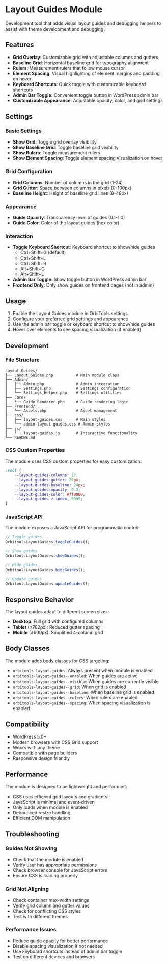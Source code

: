 # Layout Guides Module

Development tool that adds visual layout guides and debugging helpers to assist with theme development and debugging.

## Features

- **Grid Overlay**: Customizable grid with adjustable columns and gutters
- **Baseline Grid**: Horizontal baseline grid for typography alignment
- **Rulers**: Measurement rulers that follow mouse cursor
- **Element Spacing**: Visual highlighting of element margins and padding on hover
- **Keyboard Shortcuts**: Quick toggle with customizable keyboard shortcuts
- **Admin Bar Toggle**: Convenient toggle button in WordPress admin bar
- **Customizable Appearance**: Adjustable opacity, color, and grid settings

## Settings

### Basic Settings
- **Show Grid**: Toggle grid overlay visibility
- **Show Baseline Grid**: Toggle baseline grid visibility
- **Show Rulers**: Toggle measurement rulers
- **Show Element Spacing**: Toggle element spacing visualization on hover

### Grid Configuration
- **Grid Columns**: Number of columns in the grid (1-24)
- **Grid Gutter**: Space between columns in pixels (0-100px)
- **Baseline Height**: Height of baseline grid lines (8-48px)

### Appearance
- **Guide Opacity**: Transparency level of guides (0.1-1.0)
- **Guide Color**: Color of the layout guides (hex color)

### Interaction
- **Toggle Keyboard Shortcut**: Keyboard shortcut to show/hide guides
  - Ctrl+Shift+G (default)
  - Ctrl+Shift+L
  - Ctrl+Shift+R
  - Alt+Shift+G
  - Alt+Shift+L
- **Admin Bar Toggle**: Show toggle button in WordPress admin bar
- **Frontend Only**: Only show guides on frontend pages (not in admin)

## Usage

1. Enable the Layout Guides module in OrbiTools settings
2. Configure your preferred grid settings and appearance
3. Use the admin bar toggle or keyboard shortcut to show/hide guides
4. Hover over elements to see spacing visualization (if enabled)

## Development

### File Structure
```
Layout_Guides/
├── Layout_Guides.php          # Main module class
├── Admin/
│   ├── Admin.php              # Admin integration
│   ├── Settings.php           # Settings configuration
│   └── Settings_Helper.php    # Settings utilities
├── Core/
│   └── Guide_Renderer.php     # Guide rendering logic
├── Frontend/
│   └── Assets.php             # Asset management
├── css/
│   ├── layout-guides.css      # Main styles
│   └── admin-layout-guides.css # Admin styles
├── js/
│   └── layout-guides.js       # Interactive functionality
└── README.md
```

### CSS Custom Properties

The module uses CSS custom properties for easy customization:

```css
:root {
    --layout-guides-columns: 12;
    --layout-guides-gutter: 20px;
    --layout-guides-baseline: 24px;
    --layout-guides-opacity: 0.3;
    --layout-guides-color: #ff0000;
    --layout-guides-z-index: 9999;
}
```

### JavaScript API

The module exposes a JavaScript API for programmatic control:

```javascript
// Toggle guides
OrbitoolsLayoutGuides.toggleGuides();

// Show guides
OrbitoolsLayoutGuides.showGuides();

// Hide guides
OrbitoolsLayoutGuides.hideGuides();

// Update guides
OrbitoolsLayoutGuides.updateGuides();
```

## Responsive Behavior

The layout guides adapt to different screen sizes:

- **Desktop**: Full grid with configured columns
- **Tablet** (≤782px): Reduced gutter spacing
- **Mobile** (≤600px): Simplified 4-column grid

## Body Classes

The module adds body classes for CSS targeting:

- `orbitools-layout-guides`: Always present when module is enabled
- `orbitools-layout-guides--enabled`: When guides are active
- `orbitools-layout-guides--visible`: When guides are currently visible
- `orbitools-layout-guides--grid`: When grid is enabled
- `orbitools-layout-guides--baseline`: When baseline grid is enabled
- `orbitools-layout-guides--rulers`: When rulers are enabled
- `orbitools-layout-guides--spacing`: When spacing visualization is enabled

## Compatibility

- WordPress 5.0+
- Modern browsers with CSS Grid support
- Works with any theme
- Compatible with page builders
- Responsive design friendly

## Performance

The module is designed to be lightweight and performant:

- CSS uses efficient grid layouts and gradients
- JavaScript is minimal and event-driven
- Only loads when module is enabled
- Debounced resize handling
- Efficient DOM manipulation

## Troubleshooting

### Guides Not Showing
- Check that the module is enabled
- Verify user has appropriate permissions
- Check browser console for JavaScript errors
- Ensure CSS is loading properly

### Grid Not Aligning
- Check container max-width settings
- Verify grid column and gutter values
- Check for conflicting CSS styles
- Test with different themes

### Performance Issues
- Reduce guide opacity for better performance
- Disable spacing visualization if not needed
- Use keyboard shortcuts instead of admin bar toggle
- Test on different devices and browsers